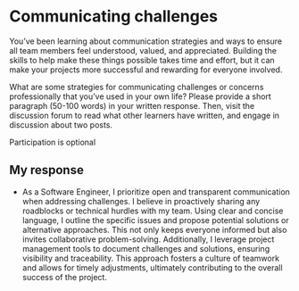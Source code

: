 # Communicating challenges

You’ve been learning about communication strategies and ways to ensure all team members feel understood, valued, and appreciated. Building the skills to help make these things possible takes time and effort, but it can make your projects more successful and rewarding for everyone involved.

What are some strategies for communicating challenges or concerns professionally that you’ve used in your own life? Please provide a short paragraph (50-100 words) in your written response. Then, visit the discussion forum to read what other learners have written, and engage in discussion about two posts.

Participation is optional

## My response

- As a Software Engineer, I prioritize open and transparent communication when addressing challenges. I believe in proactively sharing any roadblocks or technical hurdles with my team. Using clear and concise language, I outline the specific issues and propose potential solutions or alternative approaches. This not only keeps everyone informed but also invites collaborative problem-solving. Additionally, I leverage project management tools to document challenges and solutions, ensuring visibility and traceability. This approach fosters a culture of teamwork and allows for timely adjustments, ultimately contributing to the overall success of the project.